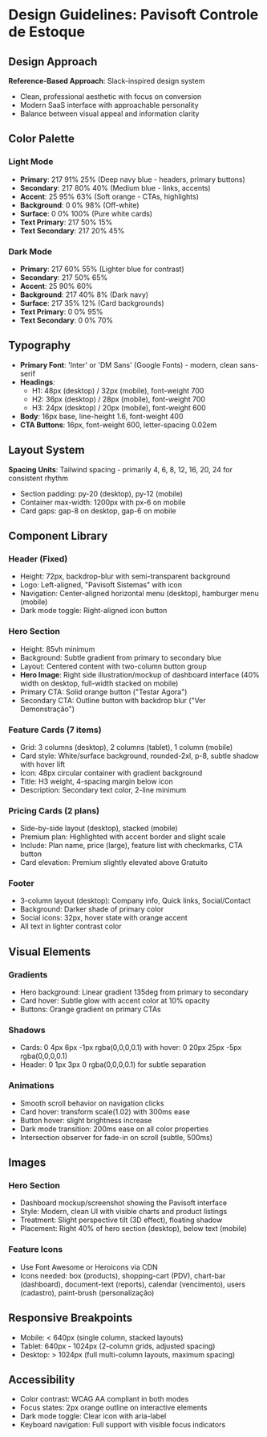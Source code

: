 # Design Guidelines: Pavisoft Controle de Estoque

## Design Approach
**Reference-Based Approach**: Slack-inspired design system
- Clean, professional aesthetic with focus on conversion
- Modern SaaS interface with approachable personality
- Balance between visual appeal and information clarity

## Color Palette

### Light Mode
- **Primary**: 217 91% 25% (Deep navy blue - headers, primary buttons)
- **Secondary**: 217 80% 40% (Medium blue - links, accents)
- **Accent**: 25 95% 63% (Soft orange - CTAs, highlights)
- **Background**: 0 0% 98% (Off-white)
- **Surface**: 0 0% 100% (Pure white cards)
- **Text Primary**: 217 50% 15%
- **Text Secondary**: 217 20% 45%

### Dark Mode
- **Primary**: 217 60% 55% (Lighter blue for contrast)
- **Secondary**: 217 50% 65%
- **Accent**: 25 90% 60%
- **Background**: 217 40% 8% (Dark navy)
- **Surface**: 217 35% 12% (Card backgrounds)
- **Text Primary**: 0 0% 95%
- **Text Secondary**: 0 0% 70%

## Typography
- **Primary Font**: 'Inter' or 'DM Sans' (Google Fonts) - modern, clean sans-serif
- **Headings**: 
  - H1: 48px (desktop) / 32px (mobile), font-weight 700
  - H2: 36px (desktop) / 28px (mobile), font-weight 700
  - H3: 24px (desktop) / 20px (mobile), font-weight 600
- **Body**: 16px base, line-height 1.6, font-weight 400
- **CTA Buttons**: 16px, font-weight 600, letter-spacing 0.02em

## Layout System
**Spacing Units**: Tailwind spacing - primarily 4, 6, 8, 12, 16, 20, 24 for consistent rhythm
- Section padding: py-20 (desktop), py-12 (mobile)
- Container max-width: 1200px with px-6 on mobile
- Card gaps: gap-8 on desktop, gap-6 on mobile

## Component Library

### Header (Fixed)
- Height: 72px, backdrop-blur with semi-transparent background
- Logo: Left-aligned, "Pavisoft Sistemas" with icon
- Navigation: Center-aligned horizontal menu (desktop), hamburger menu (mobile)
- Dark mode toggle: Right-aligned icon button

### Hero Section
- Height: 85vh minimum
- Background: Subtle gradient from primary to secondary blue
- Layout: Centered content with two-column button group
- **Hero Image**: Right side illustration/mockup of dashboard interface (40% width on desktop, full-width stacked on mobile)
- Primary CTA: Solid orange button ("Testar Agora")
- Secondary CTA: Outline button with backdrop blur ("Ver Demonstração")

### Feature Cards (7 items)
- Grid: 3 columns (desktop), 2 columns (tablet), 1 column (mobile)
- Card style: White/surface background, rounded-2xl, p-8, subtle shadow with hover lift
- Icon: 48px circular container with gradient background
- Title: H3 weight, 4-spacing margin below icon
- Description: Secondary text color, 2-line minimum

### Pricing Cards (2 plans)
- Side-by-side layout (desktop), stacked (mobile)
- Premium plan: Highlighted with accent border and slight scale
- Include: Plan name, price (large), feature list with checkmarks, CTA button
- Card elevation: Premium slightly elevated above Gratuito

### Footer
- 3-column layout (desktop): Company info, Quick links, Social/Contact
- Background: Darker shade of primary color
- Social icons: 32px, hover state with orange accent
- All text in lighter contrast color

## Visual Elements

### Gradients
- Hero background: Linear gradient 135deg from primary to secondary
- Card hover: Subtle glow with accent color at 10% opacity
- Buttons: Orange gradient on primary CTAs

### Shadows
- Cards: 0 4px 6px -1px rgba(0,0,0,0.1) with hover: 0 20px 25px -5px rgba(0,0,0,0.1)
- Header: 0 1px 3px 0 rgba(0,0,0,0.1) for subtle separation

### Animations
- Smooth scroll behavior on navigation clicks
- Card hover: transform scale(1.02) with 300ms ease
- Button hover: slight brightness increase
- Dark mode transition: 200ms ease on all color properties
- Intersection observer for fade-in on scroll (subtle, 500ms)

## Images

### Hero Section
- Dashboard mockup/screenshot showing the Pavisoft interface
- Style: Modern, clean UI with visible charts and product listings
- Treatment: Slight perspective tilt (3D effect), floating shadow
- Placement: Right 40% of hero section (desktop), below text (mobile)

### Feature Icons
- Use Font Awesome or Heroicons via CDN
- Icons needed: box (products), shopping-cart (PDV), chart-bar (dashboard), document-text (reports), calendar (vencimento), users (cadastro), paint-brush (personalização)

## Responsive Breakpoints
- Mobile: < 640px (single column, stacked layouts)
- Tablet: 640px - 1024px (2-column grids, adjusted spacing)
- Desktop: > 1024px (full multi-column layouts, maximum spacing)

## Accessibility
- Color contrast: WCAG AA compliant in both modes
- Focus states: 2px orange outline on interactive elements
- Dark mode toggle: Clear icon with aria-label
- Keyboard navigation: Full support with visible focus indicators